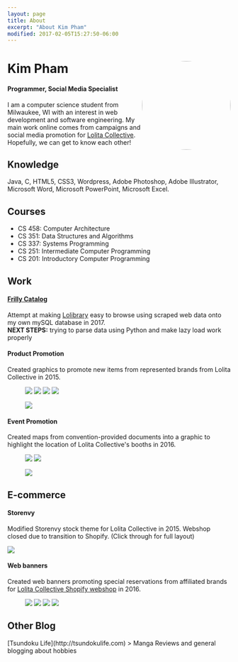 ```yaml
---
layout: page
title: About
excerpt: "About Kim Pham"
modified: 2017-02-05T15:27:50-06:00
---
```


<div class="container" id="top">
  <img src="{{site.url}}/images/web-profilepic.jpg" width="200px" style="float: right; border-radius: 50%;"/>
  <h1>Kim Pham</h1>
  <h4>Programmer, Social Media Specialist</h4>
  <p>I am a computer science student from Milwaukee, WI with an interest in web development and software engineering. My main work online comes from campaigns and social media promotion for <a href="http://lolitacollective.com">Lolita Collective</a>. Hopefully, we can get to know each other!
  </p>

  <h2>Knowledge</h2>
  <p>Java, C, HTML5, CSS3, Wordpress, Adobe Photoshop, Adobe Illustrator, Microsoft Word, Microsoft PowerPoint, Microsoft Excel.
  </p>
  <h2>Courses</h2>
  <ul>
    <li>CS 458: Computer Architecture</li>
    <li>CS 351: Data Structures and Algorithms</li>
    <li>CS 337: Systems Programming</li>
    <li>CS 251: Intermediate Computer Programming</li>
    <li>CS 201: Introductory Computer Programming</li>
  </ul>

  <h2 id="work">Work</h2>
  <h4><a href="http://frillycatalog.tsundokulife.com/">Frilly Catalog</a></h4>
  <p>Attempt at making <a href="http://lolibrary.org">Lolibrary</a> easy to browse using scraped web data onto my own mySQL database in 2017. <br>
  <b>NEXT STEPS:</b> trying to parse data using Python and make lazy load work properly</p>

  <h4>Product Promotion</h4>
  <p>Created graphics to promote new items from represented brands from Lolita Collective in 2015. 
  </p>
  <figure class="half">
    <a href="{{site.url}}/images/2015-02-20.jpg"><img src="{{site.url}}/images/2015-02-20.jpg" /></a>
    <a href="{{site.url}}/images/2015-02-27.jpg"><img src="{{site.url}}/images/2015-02-27.jpg" /></a>
    <a href="{{site.url}}/images/lc-blackfriday-grimoire2015.jpg"><img src="{{site.url}}/images/lc-blackfriday-grimoire2015.jpg" /></a>
    <a href="{{site.url}}/images/lc-smallbusinesssat2015.jpg"><img src="{{site.url}}/images/lc-smallbusinesssat2015.jpg" /></a>
  </figure>
  <figure>
    <a href="{{site.url}}/images/lockshop-lolitacollective.jpg"><img src="{{site.url}}/images/lockshop-lolitacollective.jpg" /></a>
  </figure>

  <h4>Event Promotion</h4>
  <p>Created maps from convention-provided documents into a graphic to highlight the location of Lolita Collective's booths in 2016.
  </p>
  <figure class="half">
    <a href="{{site.url}}/images/animematsuri-map.jpg"><img src="{{site.url}}/images/animematsuri-map.jpg" /></a>
    <a href="{{site.url}}/images/Tekko-map-2016.png"><img src="{{site.url}}/images/Tekko-map-2016.png" /></a>
  </figure>
  <figure>
    <a href="{{site.url}}/images/RC-Marketplace-Map-Final.png"><img src="{{site.url}}/images/RC-Marketplace-Map-Final.png" /></a>
  </figure>

  <h2 id="ecommerce">E-commerce</h2>
  <h4>Storenvy</h4>
  <p>Modified Storenvy stock theme for Lolita Collective in 2015. Webshop closed due to transition to Shopify. (Click through for full layout)</p>
  <a href="{{site.url}}/images/lolitacollective-storenvy.png"><img src="{{site.url}}/images/lolitacollective-storenvy-preview.png" /></a>

  <h4>Web banners</h4>
  <p>Created web banners promoting special reservations from affiliated brands for <a href="http://store.lolitacollective.com">Lolita Collective Shopify webshop</a> in 2016.</p>
  
  <!-- photos -->
  <figure class="half">
    <a href="{{site.url}}/images/banner1.jpg"><img src="{{site.url}}/images/banner1.jpg" /></a>
    <a href="{{site.url}}/images/banner2.jpg"><img src="{{site.url}}/images/banner2.jpg" /></a>
    <a href="{{site.url}}/images/banner3.jpg"><img src="{{site.url}}/images/banner3.jpg" /></a>
    <a href="{{site.url}}/images/mossbadger-allthemwitches-banner.jpg"><img src="{{site.url}}/images/mossbadger-allthemwitches-banner.jpg" /></a>
  </figure>
</div>

<h2>Other Blog</h2>
[Tsundoku Life](http://tsundokulife.com)
> Manga Reviews and general blogging about hobbies